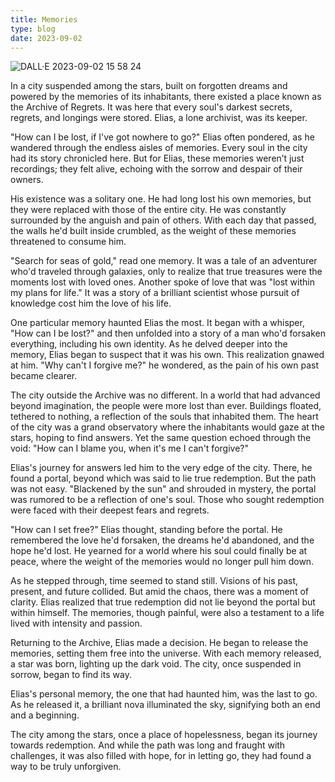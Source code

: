 ```yaml
---
title: Memories
type: blog
date: 2023-09-02
---
```


![DALL·E 2023-09-02 15 58 24](https://github.com/gnpashi/blog/assets/25707933/5ba63e77-0782-44fd-a17b-98ff881818f3)

In a city suspended among the stars, built on forgotten dreams and powered by the memories of its inhabitants, there existed a place known as the Archive of Regrets. It was here that every soul's darkest secrets, regrets, and longings were stored. Elias, a lone archivist, was its keeper.

"How can I be lost, if I've got nowhere to go?" Elias often pondered, as he wandered through the endless aisles of memories. Every soul in the city had its story chronicled here. But for Elias, these memories weren’t just recordings; they felt alive, echoing with the sorrow and despair of their owners.

His existence was a solitary one. He had long lost his own memories, but they were replaced with those of the entire city. He was constantly surrounded by the anguish and pain of others. With each day that passed, the walls he'd built inside crumbled, as the weight of these memories threatened to consume him.

"Search for seas of gold," read one memory. It was a tale of an adventurer who'd traveled through galaxies, only to realize that true treasures were the moments lost with loved ones. Another spoke of love that was "lost within my plans for life." It was a story of a brilliant scientist whose pursuit of knowledge cost him the love of his life.

One particular memory haunted Elias the most. It began with a whisper, "How can I be lost?" and then unfolded into a story of a man who'd forsaken everything, including his own identity. As he delved deeper into the memory, Elias began to suspect that it was his own. This realization gnawed at him. "Why can't I forgive me?" he wondered, as the pain of his own past became clearer.

The city outside the Archive was no different. In a world that had advanced beyond imagination, the people were more lost than ever. Buildings floated, tethered to nothing, a reflection of the souls that inhabited them. The heart of the city was a grand observatory where the inhabitants would gaze at the stars, hoping to find answers. Yet the same question echoed through the void: "How can I blame you, when it's me I can't forgive?"

Elias's journey for answers led him to the very edge of the city. There, he found a portal, beyond which was said to lie true redemption. But the path was not easy. "Blackened by the sun" and shrouded in mystery, the portal was rumored to be a reflection of one's soul. Those who sought redemption were faced with their deepest fears and regrets.

"How can I set free?" Elias thought, standing before the portal. He remembered the love he'd forsaken, the dreams he'd abandoned, and the hope he'd lost. He yearned for a world where his soul could finally be at peace, where the weight of the memories would no longer pull him down.

As he stepped through, time seemed to stand still. Visions of his past, present, and future collided. But amid the chaos, there was a moment of clarity. Elias realized that true redemption did not lie beyond the portal but within himself. The memories, though painful, were also a testament to a life lived with intensity and passion.

Returning to the Archive, Elias made a decision. He began to release the memories, setting them free into the universe. With each memory released, a star was born, lighting up the dark void. The city, once suspended in sorrow, began to find its way.

Elias's personal memory, the one that had haunted him, was the last to go. As he released it, a brilliant nova illuminated the sky, signifying both an end and a beginning.

The city among the stars, once a place of hopelessness, began its journey towards redemption. And while the path was long and fraught with challenges, it was also filled with hope, for in letting go, they had found a way to be truly unforgiven.

